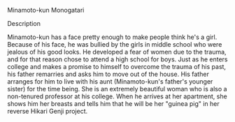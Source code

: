 Minamoto-kun Monogatari

Description

Minamoto-kun has a face pretty enough to make people think he's a girl. Because of his face, he was bullied by the girls in middle school who were jealous of his good looks. He developed a fear of women due to the trauma, and for that reason chose to attend a high school for boys. Just as he enters college and makes a promise to himself to overcome the trauma of his past, his father remarries and asks him to move out of the house. His father arranges for him to live with his aunt (Minamoto-kun's father's younger sister) for the time being. She is an extremely beautiful woman who is also a non-tenured professor at his college. When he arrives at her apartment, she shows him her breasts and tells him that he will be her "guinea pig" in her reverse Hikari Genji project.
